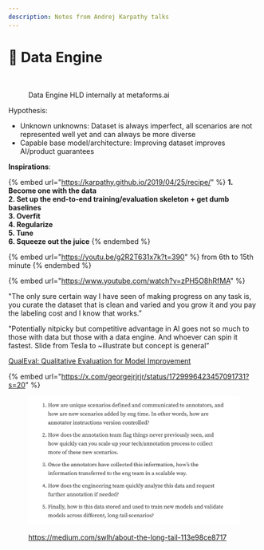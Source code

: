 ```yaml
---
description: Notes from Andrej Karpathy talks
---
```


# 🚂 Data Engine

<figure><img src="../.gitbook/assets/Data Engine.jpg" alt=""><figcaption><p>Data Engine HLD internally at metaforms.ai</p></figcaption></figure>

Hypothesis:

* Unknown unknowns: Dataset is always imperfect, all scenarios are not represented well yet and can always be more diverse
* Capable base model/architecture: Improving dataset improves AI/product guarantees



**Inspirations**:

{% embed url="https://karpathy.github.io/2019/04/25/recipe/" %}
**1. Become one with the data**\
**2. Set up the end-to-end training/evaluation skeleton + get dumb baselines**\
**3. Overfit**\
**4. Regularize**\
**5. Tune**\
**6. Squeeze out the juice**
{% endembed %}

{% embed url="https://youtu.be/g2R2T631x7k?t=390" %}
from 6th to 15th minute
{% endembed %}

{% embed url="https://www.youtube.com/watch?v=zPH5O8hRfMA" %}

"The only sure certain way I have seen of making progress on any task is, you curate the dataset that is clean and varied and you grow it and you pay the labeling cost and I know that works.”

"Potentially nitpicky but competitive advantage in AI goes not so much to those with data but those with a data engine. And whoever can spin it fastest. Slide from Tesla to \~illustrate but concept is general”

[QualEval: Qualitative Evaluation for Model Improvement](https://qualeval.org)

{% embed url="https://x.com/georgejrjrjr/status/1729996423457091731?s=20" %}

<figure><img src="../.gitbook/assets/image (1).png" alt=""><figcaption><p><a href="https://medium.com/swlh/about-the-long-tail-113e98ce8717">https://medium.com/swlh/about-the-long-tail-113e98ce8717</a></p></figcaption></figure>

